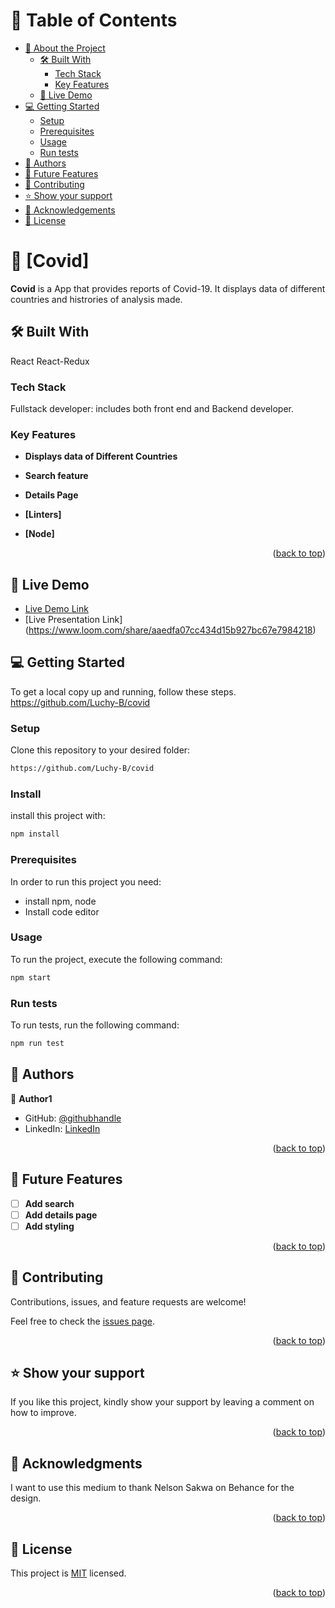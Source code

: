# 📗 Table of Contents

- [📖 About the Project](#about-project)
  - [🛠 Built With](#built-with)
    - [Tech Stack](#tech-stack)
    - [Key Features](#key-features)
  - [🚀 Live Demo](#live-demo)
- [💻 Getting Started](#getting-started)
  - [Setup](#setup)
  - [Prerequisites](#prerequisites)
  - [Usage](#usage)
  - [Run tests](#run-tests)
- [👥 Authors](#authors)
- [🔭 Future Features](#future-features)
- [🤝 Contributing](#contributing)
- [⭐️ Show your support](#support)
- [🙏 Acknowledgements](#acknowledgements)
- [📝 License](#license)

# 📖 [Covid] <a name="about-project"></a>

**Covid** is a App that provides reports of Covid-19. It displays data of different countries and histrories of analysis made. 

## 🛠 Built With<a name="built-with"></a>

React
React-Redux

### Tech Stack <a name="tech-stack"></a>

Fullstack developer: includes both front end and Backend developer.

### Key Features <a name="key-features"></a>

- **Displays data of Different Countries**
- **Search feature**
- **Details Page**

- **[Linters]**
- **[Node]**

<p align="right">(<a href="#readme-top">back to top</a>)</p>

## 🚀 Live Demo <a name="live-demo"></a>

- [Live Demo Link](https://644c0f92b8e2ca03c7137404--astonishing-figolla-eb6a4d.netlify.app/)
- [Live Presentation Link] (https://www.loom.com/share/aaedfa07cc434d15b927bc67e7984218)

## 💻 Getting Started <a name="getting-started"></a>

To get a local copy up and running, follow these steps.
https://github.com/Luchy-B/covid

### Setup

Clone this repository to your desired folder:

```sh
https://github.com/Luchy-B/covid
```

### Install
install this project with:

```sh
npm install
```

### Prerequisites

In order to run this project you need:

- install npm, node
- Install code editor

### Usage

To run the project, execute the following command:

```sh
npm start
```
### Run tests

To run tests, run the following command:

```sh
npm run test
```

## 👥 Authors <a name="authors"></a>

👤 **Author1**

- GitHub: [@githubhandle](https://github.com/Luchy-B)
- LinkedIn: [LinkedIn](https://www.linkedin.com/in/blessingokpara)

<p align="right">(<a href="#readme-top">back to top</a>)</p>


## 🔭 Future Features <a name="future-features"></a>

- [ ] **Add search**
- [ ] **Add details page**
- [ ] **Add styling**

<p align="right">(<a href="#readme-top">back to top</a>)</p>

## 🤝 Contributing <a name="contributing"></a>

Contributions, issues, and feature requests are welcome!

Feel free to check the [issues page](https://github.com/Luchy-B/covid/issues).

<p align="right">(<a href="#readme-top">back to top</a>)</p>

## ⭐️ Show your support <a name="support"></a>


If you like this project, kindly show your support by leaving a comment on how to improve.

<p align="right">(<a href="#readme-top">back to top</a>)</p>


## 🙏 Acknowledgments <a name="acknowledgements"></a>


I want to use this medium to thank Nelson Sakwa on Behance for the design.

<p align="right">(<a href="#readme-top">back to top</a>)</p>

<!-- LICENSE -->

## 📝 License <a name="license"></a>

This project is [MIT](./LICENSE.md) licensed.

<p align="right">(<a href="#readme-top">back to top</a>)</p>
